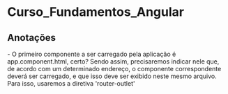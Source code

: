 # Curso_Fundamentos_Angular

 <h2>Anotações</h2>

 <p>- O primeiro componente a ser carregado pela aplicação é app.component.html, certo? Sendo assim, precisaremos indicar nele que, de acordo com um determinado endereço, o componente correspondente deverá ser carregado, e que isso deve ser exibido neste mesmo arquivo. Para isso, usaremos a diretiva 'router-outlet'</p>
